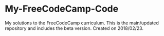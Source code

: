 # My-FreeCodeCamp-Code
My solutions to the FreeCodeCamp curriculum. This is the main/updated repository and includes the beta version. Created on 2018/02/23. 

